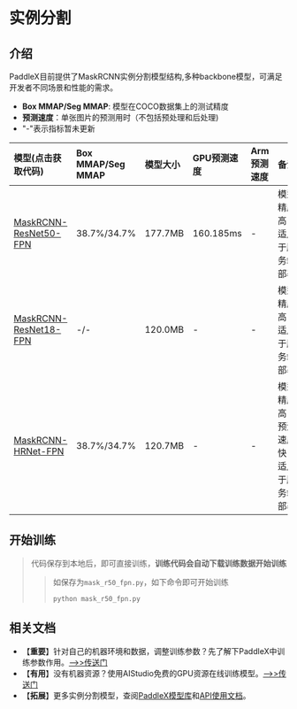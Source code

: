 # 实例分割

## 介绍

PaddleX目前提供了MaskRCNN实例分割模型结构,多种backbone模型，可满足开发者不同场景和性能的需求。

- **Box MMAP/Seg MMAP**: 模型在COCO数据集上的测试精度
- **预测速度**：单张图片的预测用时（不包括预处理和后处理)
- "-"表示指标暂未更新

| 模型(点击获取代码)               | Box MMAP/Seg MMAP | 模型大小 | GPU预测速度 | Arm预测速度 | 备注 |
| :----------------  | :------- | :------- | :---------  | :---------  | :-----    |
| [MaskRCNN-ResNet50-FPN](https://github.com/PaddlePaddle/PaddleX/blob/doc/tutorials/train/instance_segmentation/mask_r50_fpn.py)   |  38.7%/34.7%   |   177.7MB    |  160.185ms       |   -    | 模型精度高，适用于服务端部署   |
| [MaskRCNN-ResNet18-FPN](https://github.com/PaddlePaddle/PaddleX/blob/doc/tutorials/train/instance_segmentation/mask_r18_fpn.py)   |  -/-   |   120.0MB    |  -       |   -    | 模型精度高，适用于服务端部署   |
| [MaskRCNN-HRNet-FPN](https://github.com/PaddlePaddle/PaddleX/blob/doc/tutorials/train/instance_segmentation/mask_hrnet_fpn.py)   |  38.7%/34.7%   |   120.7MB    |  -       |   -    | 模型精度高，预测速度快，适用于服务端部署   |


## 开始训练

> 代码保存到本地后，即可直接训练，**训练代码会自动下载训练数据开始训练**
> > 如保存为`mask_r50_fpn.py`，如下命令即可开始训练
> > ```
> > python mask_r50_fpn.py
> > ```

## 相关文档

- 【**重要**】针对自己的机器环境和数据，调整训练参数？先了解下PaddleX中训练参数作用。[——>>传送门](../appendix/parameters.md)
- 【**有用**】没有机器资源？使用AIStudio免费的GPU资源在线训练模型。[——>>传送门](https://aistudio.baidu.com/aistudio/projectdetail/450925)
- 【**拓展**】更多实例分割模型，查阅[PaddleX模型库](../appendix/model_zoo.md)和[API使用文档](../apis/models/index.html)。
